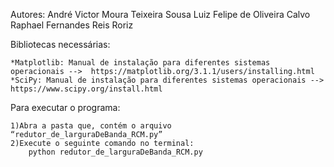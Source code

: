 Autores:  André Victor Moura Teixeira Sousa
	  Luiz Felipe de Oliveira Calvo
	  Raphael Fernandes Reis Roriz


Bibliotecas necessárias: 

	*Matplotlib: Manual de instalação para diferentes sistemas operacionais -->  https://matplotlib.org/3.1.1/users/installing.html
 	*SciPy: Manual de instalação para diferentes sistemas operacionais --> https://www.scipy.org/install.html


Para executar o programa:

	1)Abra a pasta que, contém o arquivo “redutor_de_larguraDeBanda_RCM.py”
	2)Execute o seguinte comando no terminal: 
		python redutor_de_larguraDeBanda_RCM.py 


